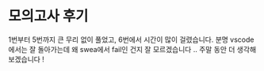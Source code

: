 # 모의고사 후기

1번부터 5번까지 큰 무리 없이 풀었고, 6번에서 시간이 많이 걸렸습니다. 분명 vscode에서는 잘 돌아가는데 왜 swea에서 fail인 건지 잘 모르겠습니다 .. 주말 동안 더 생각해 보겠습니다 !
